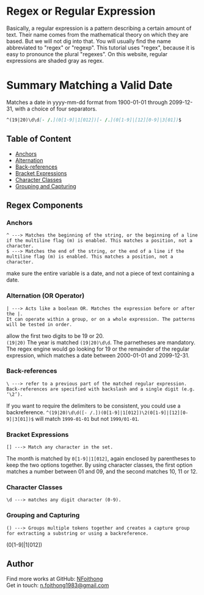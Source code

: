 # Regex or Regular Expression
Basically, a regular expression is a pattern describing a certain amount of text. Their name comes from the mathematical theory on which they are based. But we will not dig into that. You will usually find the name abbreviated to "regex" or "regexp". This tutorial uses "regex", because it is easy to pronounce the plural "regexes". On this website, regular expressions are shaded gray as regex.

# Summary Matching a Valid Date
Matches a date in yyyy-mm-dd format from 1900-01-01 through 2099-12-31, with a choice of four separators.
```md
^(19|20)\d\d[- /.](0[1-9]|1[012])[- /.](0[1-9]|[12][0-9]|3[01])$ 
```

## Table of Content
- [Anchors](#anchors)
- [Alternation](#alternation)
- [Back-references](#back-references)
- [Bracket Expressions](#bracket-expressions)
- [Character Classes](#character-classes)
- [Grouping and Capturing](#grouping-and-capturing)

## Regex Components

### Anchors
```
^ ---> Matches the beginning of the string, or the beginning of a line if the multiline flag (m) is enabled. This matches a position, not a character.
$ ---> Matches the end of the string, or the end of a line if the multiline flag (m) is enabled. This matches a position, not a character.
```
make sure the entire variable is a date, and not a piece of text containing a date.

### Alternation (OR Operator)

```
| ---> Acts like a boolean OR. Matches the expression before or after the |.
It can operate within a group, or on a whole expression. The patterns will be tested in order.
```
allow the first two digits to be 19 or 20. <br>
```(19|20)``` The year is matched ```(19|20)\d\d```.
The parnetheses are mandatory. The regex engine would go looking for 19 or the remainder of the regular expression, which matches a date between 2000-01-01 and 2099-12-31.

### Back-references
```
\ ---> refer to a previous part of the matched regular expression. Back-references are specified with backslash and a single digit (e.g. ‘\2’). 
```
If you want to require the delimiters to be consistent, you could use a backreference. ```^(19|20)\d\d([- /.])(0[1-9]|1[012])\2(0[1-9]|[12][0-9]|3[01])$``` will match ```1999-01-01``` but not ```1999/01-01```.

### Bracket Expressions
```
[] ---> Match any character in the set.
```
The month is matched by ```0[1-9]|1[012]```, again enclosed by parentheses to keep the two options together. By using character classes, the first option matches a number between 01 and 09, and the second matches 10, 11 or 12.

### Character Classes
```
\d ---> matches any digit character (0-9).
```

### Grouping and Capturing
```
() ---> Groups multiple tokens together and creates a capture group for extracting a substring or using a backreference.
```
(0[1-9]|1[012])


## Author
Find more works at GitHub: [NFoithong](https://github.com/NFoithong)<br>
Get in touch: n.foithong1983@gmail.com
